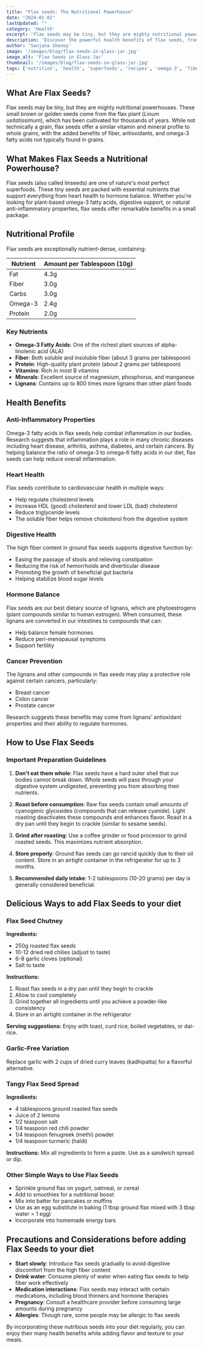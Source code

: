 ```yaml
---
title: "Flax seeds: The Nutritional Powerhouse"
date: "2024-01-01"
lastUpdated: ""
category: 'Health'
excerpt: 'Flax seeds may be tiny, but they are mighty nutritional powerhouses. These small brown or golden seeds come from the flax plant (*Linum usitatissimum*), which has been cultivated for thousands of years.'
description: 'Discover the powerful health benefits of flax seeds, from omega-3 fatty acids to lignans. Learn how to prepare, store, and enjoy this nutritional powerhouse in your daily diet.'
author: 'Sanjana Shenoy'
image: '/images/blog/flax-seeds-in-glass-jar.jpg'
image_alt: 'Flax Seeds in Glass Jar'
thumbnail: '/images/blog/flax-seeds-in-glass-jar.jpg'
tags: ['nutrition', 'health', 'superfoods', 'recipes', 'omega-3', 'fiber', 'natural-remedies']
---
```




## What Are Flax Seeds?

Flax seeds may be tiny, but they are mighty nutritional powerhouses. These small brown or golden seeds come from the flax plant (*Linum usitatissimum*), which has been cultivated for thousands of years. While not technically a grain, flax seeds offer a similar vitamin and mineral profile to whole grains, with the added benefits of fiber, antioxidants, and omega-3 fatty acids not typically found in grains.

## What Makes Flax Seeds a Nutritional Powerhouse?

Flax seeds (also called linseeds) are one of nature's most perfect superfoods. These tiny seeds are packed with essential nutrients that support everything from heart health to hormone balance. Whether you're looking for plant-based omega-3 fatty acids, digestive support, or natural anti-inflammatory properties, flax seeds offer remarkable benefits in a small package.

## Nutritional Profile

Flax seeds are exceptionally nutrient-dense, containing:

| Nutrient | Amount per Tablespoon (10g) |
|----------|----------------------------|
| Fat | 4.3g |
| Fiber | 3.0g |
| Carbs | 3.0g |
| Omega-3 | 2.4g |
| Protein | 2.0g |

### Key Nutrients
- **Omega-3 Fatty Acids**: One of the richest plant sources of alpha-linolenic acid (ALA)
- **Fiber**: Both soluble and insoluble fiber (about 3 grams per tablespoon)
- **Protein**: High-quality plant protein (about 2 grams per tablespoon)
- **Vitamins**: Rich in most B vitamins
- **Minerals**: Excellent source of magnesium, phosphorus, and manganese
- **Lignans**: Contains up to 800 times more lignans than other plant foods


## Health Benefits

### Anti-Inflammatory Properties
Omega-3 fatty acids in flax seeds help combat inflammation in our bodies. Research suggests that inflammation plays a role in many chronic diseases including heart disease, arthritis, asthma, diabetes, and certain cancers. By helping balance the ratio of omega-3 to omega-6 fatty acids in our diet, flax seeds can help reduce overall inflammation.

### Heart Health
Flax seeds contribute to cardiovascular health in multiple ways:
- Help regulate cholesterol levels
- Increase HDL (good) cholesterol and lower LDL (bad) cholesterol
- Reduce triglyceride levels
- The soluble fiber helps remove cholesterol from the digestive system

### Digestive Health
The high fiber content in ground flax seeds supports digestive function by:
- Easing the passage of stools and relieving constipation
- Reducing the risk of hemorrhoids and diverticular disease
- Promoting the growth of beneficial gut bacteria
- Helping stabilize blood sugar levels

### Hormone Balance
Flax seeds are our best dietary source of lignans, which are phytoestrogens (plant compounds similar to human estrogen). When consumed, these lignans are converted in our intestines to compounds that can:
- Help balance female hormones
- Reduce peri-menopausal symptoms
- Support fertility

### Cancer Prevention
The lignans and other compounds in flax seeds may play a protective role against certain cancers, particularly:
- Breast cancer
- Colon cancer
- Prostate cancer

Research suggests these benefits may come from lignans' antioxidant properties and their ability to regulate hormones.

## How to Use Flax Seeds

### Important Preparation Guidelines
1. **Don't eat them whole**: Flax seeds have a hard outer shell that our bodies cannot break down. Whole seeds will pass through your digestive system undigested, preventing you from absorbing their nutrients.

2. **Roast before consumption**: Raw flax seeds contain small amounts of cyanogenic glycosides (compounds that can release cyanide). Light roasting deactivates these compounds and enhances flavor. Roast in a dry pan until they begin to crackle (similar to sesame seeds).

3. **Grind after roasting**: Use a coffee grinder or food processor to grind roasted seeds. This maximizes nutrient absorption.

4. **Store properly**: Ground flax seeds can go rancid quickly due to their oil content. Store in an airtight container in the refrigerator for up to 3 months.

5. **Recommended daily intake**: 1-2 tablespoons (10-20 grams) per day is generally considered beneficial.

## Delicious Ways to add Flax Seeds to your diet

### Flax Seed Chutney
**Ingredients:**
- 250g roasted flax seeds
- 10-12 dried red chilies (adjust to taste)
- 6-8 garlic cloves (optional)
- Salt to taste

**Instructions:**
1. Roast flax seeds in a dry pan until they begin to crackle
2. Allow to cool completely
3. Grind together all ingredients until you achieve a powder-like consistency
4. Store in an airtight container in the refrigerator

**Serving suggestions:** Enjoy with toast, curd rice, boiled vegetables, or dal-rice.

### Garlic-Free Variation
Replace garlic with 2 cups of dried curry leaves (kadhipatta) for a flavorful alternative.

### Tangy Flax Seed Spread
**Ingredients:**
- 4 tablespoons ground roasted flax seeds
- Juice of 2 lemons
- 1/2 teaspoon salt
- 1/4 teaspoon red chili powder
- 1/4 teaspoon fenugreek (methi) powder
- 1/4 teaspoon turmeric (haldi)

**Instructions:**
Mix all ingredients to form a paste. Use as a sandwich spread or dip.

### Other Simple Ways to Use Flax Seeds
- Sprinkle ground flax on yogurt, oatmeal, or cereal
- Add to smoothies for a nutritional boost
- Mix into batter for pancakes or muffins
- Use as an egg substitute in baking (1 tbsp ground flax mixed with 3 tbsp water = 1 egg)
- Incorporate into homemade energy bars

## Precautions and Considerations before adding Flax Seeds to your diet

- **Start slowly**: Introduce flax seeds gradually to avoid digestive discomfort from the high fiber content
- **Drink water**: Consume plenty of water when eating flax seeds to help fiber work effectively
- **Medication interactions**: Flax seeds may interact with certain medications, including blood thinners and hormone therapies
- **Pregnancy**: Consult a healthcare provider before consuming large amounts during pregnancy
- **Allergies**: Though rare, some people may be allergic to flax seeds

By incorporating these nutritious seeds into your diet regularly, you can enjoy their many health benefits while adding flavor and texture to your meals.